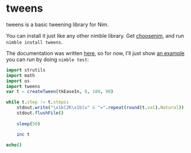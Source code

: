 # tweens
tweens is a basic tweening library for Nim. 

You can install it just like any other nimble library. Get 
[choosenim](https://github.com/dom96/choosenim),
and run `nimble install tweens`.

The documentation was written
[here](https://rainbowasteroids.github.io/tweens//tweens.html), so for now, 
I'll just show [an example](https://github.com/RainbowAsteroids/tweens/blob/master/tests/test.nim)
you can run by doing `nimble test`:

```nim
import strutils
import math
import os
import tweens
var t = createTween(tkEaseIn, 0, 180, 90)

while t.step != t.steps:
    stdout.write("\x1b[2K\x1b[u" & "=".repeat(round(t.val).Natural))
    stdout.flushFile()
    
    sleep(50)

    inc t

echo()
```
